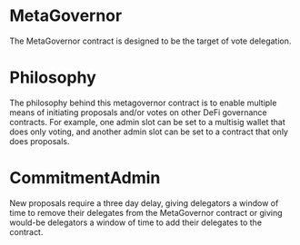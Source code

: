 # MetaGovernor
The MetaGovernor contract is designed to be the target of vote delegation.

# Philosophy
The philosophy behind this metagovernor contract is to enable multiple means of initiating proposals and/or votes on other DeFi governance contracts. For example, one admin slot can be set to a multisig wallet that does only voting, and another admin slot can be set to a contract that only does proposals.

# CommitmentAdmin
New proposals require a three day delay, giving delegators a window of time to remove their delegates from the MetaGovernor contract or giving would-be delegators a window of time to add their delegates to the contract.
